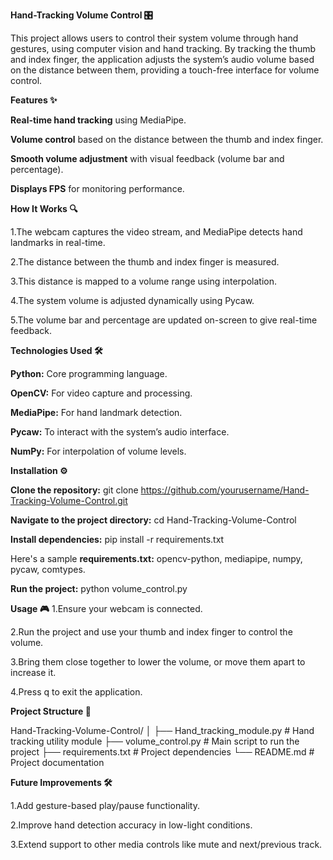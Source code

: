 **Hand-Tracking Volume Control 🎛️**

This project allows users to control their system volume through hand gestures, using computer vision and hand tracking. By tracking the thumb and index finger, the application adjusts the system’s audio volume based on the distance between them, providing a touch-free interface for volume control.

**Features ✨**

**Real-time hand tracking** using MediaPipe.

**Volume control** based on the distance between the thumb and index finger.

**Smooth volume adjustment** with visual feedback (volume bar and percentage).

**Displays FPS** for monitoring performance.

**How It Works 🔍**

1.The webcam captures the video stream, and MediaPipe detects hand landmarks in real-time.

2.The distance between the thumb and index finger is measured.

3.This distance is mapped to a volume range using interpolation.

4.The system volume is adjusted dynamically using Pycaw.

5.The volume bar and percentage are updated on-screen to give real-time feedback.

**Technologies Used 🛠️**

**Python:** Core programming language.

**OpenCV:** For video capture and processing.

**MediaPipe:** For hand landmark detection.

**Pycaw:** To interact with the system’s audio interface.

**NumPy:** For interpolation of volume levels.


**Installation ⚙️**

**Clone the repository:**
git clone https://github.com/yourusername/Hand-Tracking-Volume-Control.git

**Navigate to the project directory:**
cd Hand-Tracking-Volume-Control

**Install dependencies:**
pip install -r requirements.txt

Here's a sample **requirements.txt:**
opencv-python,
mediapipe,
numpy,
pycaw,
comtypes.

**Run the project:**
python volume_control.py

**Usage 🎮**
1.Ensure your webcam is connected.

2.Run the project and use your thumb and index finger to control the volume.

3.Bring them close together to lower the volume, or move them apart to increase it.

4.Press q to exit the application.

**Project Structure 📂**

Hand-Tracking-Volume-Control/
│
├── Hand_tracking_module.py   # Hand tracking utility module
├── volume_control.py         # Main script to run the project
├── requirements.txt          # Project dependencies
└── README.md                 # Project documentation

**Future Improvements 🛠️**

1.Add gesture-based play/pause functionality.

2.Improve hand detection accuracy in low-light conditions.

3.Extend support to other media controls like mute and next/previous track.
